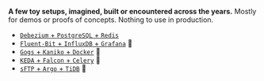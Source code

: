 **A few toy setups, imagined, built or encountered across the years.** Mostly for demos
or proofs of concepts. Nothing to use in production.

* [`Debezium` + `PostgreSQL` + `Redis`](debezium-postgresql-redis)
* [`Fluent-Bit` + `InfluxDB` + `Grafana`](fluentbit-influxdb-grafana) :construction:
* [`Gogs` + `Kaniko` + `Docker`](gogs-kaniko-docker) :construction:
* [`KEDA` + `Falcon` + `Celery`](keda-falcon-celery) :construction:
* [`sFTP` + `Argo` + `TiDB`](sftp-argo-tidb) :construction:

